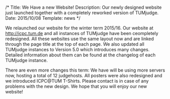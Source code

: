 /*
Title: We Have a new Website!
Description: Our newly designed website just launched together with a completely reworked version of TUMjudge.
Date: 2015/10/08
Template: news
*/

We relaunched our website for the winter term 2015/16. Our website at http://icpc.tum.de and all instances of TUMjudge have been ceompletely redesigned. All these websites use the same layout now and are linked through the page title at the top of each page. We also updated all TUMjudge instances to Version 5.0 which introduces many changes. Detailed information about them can be found at the changelog of each TUMjudge instance.

There are even more changes this term: We have will be using more servers now, hosting a total of 12 judgehosts. All posters were also redesigned and we introduced ICPC@TUM T-Shirts. Please contact is in case of any problems with the new design. We hope that you will enjoy our new website!